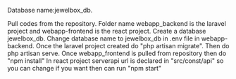 Database name:jewelbox_db.   


Pull codes from the repository.
Folder name webapp_backend is the laravel project and webapp-frontend is the react project.
Create a database jewelbox_db.
Change database name to jewelbox_db in .env file in webapp-backend.
Once the laravel project created do "php artisan migrate".
Then do php artisan serve.
Once webapp_frontend is pulled from repository then do "npm install"
In react project serverapi url is declared in "src/const/api" so you can change if you want
then can run "npm start"


